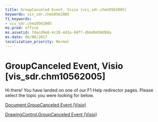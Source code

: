 ```yaml
---
title: GroupCanceled Event, Visio [vis_sdr.chm10562005]
keywords: vis_sdr.chm10562005
f1_keywords:
- vis_sdr.chm10562005
ms.prod: office
ms.assetid: fdacd9e8-4c28-4d2a-9dff-dbbd9458d0da
ms.date: 06/08/2017
localization_priority: Normal
---
```



# GroupCanceled Event, Visio [vis_sdr.chm10562005]

Hi there! You have landed on one of our F1 Help redirector pages. Please select the topic you were looking for below.

[Document.GroupCanceled Event (Visio)](http://msdn.microsoft.com/library/135d8176-2c26-12aa-5bff-0df205e0640f%28Office.15%29.aspx)

[DrawingControl.GroupCanceled Event (Visio)](http://msdn.microsoft.com/library/b7f6002c-8fe9-ed07-e9cb-519b7b2b8931%28Office.15%29.aspx)


